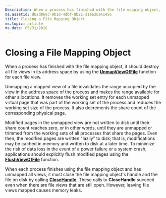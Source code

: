 ```yaml
---
Description: When a process has finished with the file mapping object, it should destroy all file views in its address space by using the UnmapViewOfFile function for each file view.
ms.assetid: d62d068c-9b1d-4dbf-8b21-31a636a41456
title: Closing a File Mapping Object
ms.topic: article
ms.date: 05/31/2018
---
```


# Closing a File Mapping Object

When a process has finished with the file mapping object, it should destroy all file views in its address space by using the [**UnmapViewOfFile**](https://msdn.microsoft.com/library/Aa366882(v=VS.85).aspx) function for each file view.

Unmapping a mapped view of a file invalidates the range occupied by the view in the address space of the process and makes the range available for other allocations. It removes the working set entry for each unmapped virtual page that was part of the working set of the process and reduces the working set size of the process. It also decrements the share count of the corresponding physical page.

Modified pages in the unmapped view are not written to disk until their share count reaches zero, or in other words, until they are unmapped or trimmed from the working sets of all processes that share the pages. Even then, the modified pages are written "lazily" to disk; that is, modifications may be cached in memory and written to disk at a later time. To minimize the risk of data loss in the event of a power failure or a system crash, applications should explicitly flush modified pages using the [**FlushViewOfFile**](https://msdn.microsoft.com/library/Aa366563(v=VS.85).aspx) function.

When each process finishes using the file mapping object and has unmapped all views, it must close the file mapping object's handle and the file on disk by calling [**CloseHandle**](https://msdn.microsoft.com/library/ms724211(v=VS.85).aspx). These calls to **CloseHandle** succeed even when there are file views that are still open. However, leaving file views mapped causes memory leaks.

 

 




